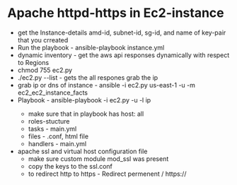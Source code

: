 # Apache httpd-https in Ec2-instance 
* get the Instance-details amd-id, subnet-id, sg-id, and name of key-pair that you crreated
* Run the playbook - ansible-playbook instance.yml
* dynamic inventory - get the aws api responses dynamically with respect to Regions 
* chmod 755 ec2.py 
* ./ec2.py --list - gets the all respones grab the ip 
* grab ip or dns of instance - ansible -i ec2.py us-east-1 -u <user> -m ec2_ec2_instance_facts  
* Playbook - ansible-playbook <playbook> -i ec2.py -u <user> -l ip 
    - make sure that in playbook has host: all
    - roles-stucture 
    - tasks - main.yml
    - files - .conf, html file 
    - handlers - main.yml
* apache ssl and virtual host configuration file 
    - make sure custom module mod_ssl was present 
    - copy the keys to the ssl.conf
    - to redirect http to https - Redirect permenent / https://<dns of instance>
